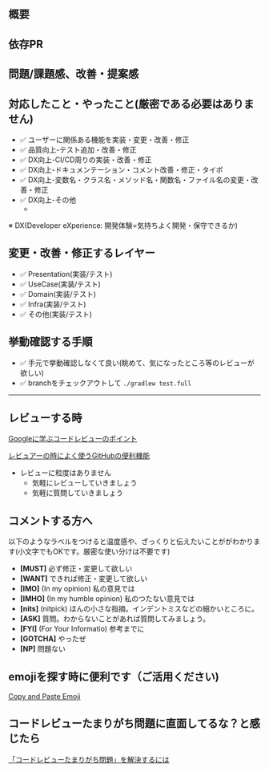 <!-- 必要のない項目は削ったり、カスタマイズして使ってください -->

## 概要

<!-- 必要のない項目は削ったり、カスタマイズして使ってください -->
<!-- issueなどがあれば貼り付けましょう -->
<!-- 感覚的に大きいPRは、小さく切り出せそうなら切り出しましょう -->

## 依存PR

<!-- 依存しているPRがあれば、ここに箇条書きで記述しましょう -->

## 問題/課題感、改善・提案感

<!-- 必要のない項目は削ったり、カスタマイズして使ってください -->
<!-- issueがあれば、それを貼り付ければOK -->

## 対応したこと・やったこと(厳密である必要はありません)

<!-- 不要な行は消してください -->

- ✅ ユーザーに関係ある機能を実装・変更・改善・修正
- ✅ 品質向上-テスト追加・改善・修正
- ✅ DX向上-CI/CD周りの実装・改善・修正
- ✅ DX向上-ドキュメンテーション・コメント改善・修正・タイポ
- ✅ DX向上-変数名・クラス名・メソッド名・関数名・ファイル名の変更・改善・修正
- ✅ DX向上-その他
  - <!-- その他の場合、なんとなくでいいので書きましょう -->

※ DX(Developer eXperience: 開発体験=気持ちよく開発・保守できるか)

## 変更・改善・修正するレイヤー

<!-- 3つ以上チェックが付くときは小分けにすることも検討してみてください(しょうがない場合もあります) -->
<!-- 不要な行は消してください -->

- ✅ Presentation(実装/テスト)
- ✅ UseCase(実装/テスト)
- ✅ Domain(実装/テスト)
- ✅ Infra(実装/テスト)
- ✅ その他(実装/テスト)

## 挙動確認する手順

- ✅ 手元で挙動確認しなくて良い(眺めて、気になったところ等のレビューが欲しい)
- ✅ branchをチェックアウトして `./gradlew test.full`

----

## レビューする時

[Googleに学ぶコードレビューのポイント](https://cloudsmith.co.jp/blog/efficient/2021/08/1866630.html)

[レビュアーの時によく使うGitHubの便利機能](https://qiita.com/kata_1997/items/fd6cd3009e3d7704f984)

- レビューに粒度はありません
  - 気軽にレビューしていきましょう
  - 気軽に質問していきましょう

## コメントする方へ

以下のようなラベルをつけると温度感や、ざっくりと伝えたいことががわかります(小文字でもOKです。厳密な使い分けは不要です)

- **[MUST]** 必ず修正・変更して欲しい
- **[WANT]** できれば修正・変更して欲しい
- **[IMO]** (In my opinion) 私の意見では
- **[IMHO]** (In my humble opinion) 私のつたない意見では
- **[nits]** (nitpick) ほんの小さな指摘。インデントミスなどの細かいところに。
- **[ASK]** 質問。わからないことがあれば質問してみましょう。
- **[FYI]** (For Your Informatio) 参考までに
- **[GOTCHA]** やったぜ
- **[NP]** 問題ない

## emojiを探す時に便利です（ご活用ください)

[Copy and Paste Emoji](https://getemoji.com/)

## コードレビューたまりがち問題に直面してるな？と感じたら

[「コードレビューたまりがち問題」を解決するには](https://zenn.dev/shun91/articles/thinking-about-code-review)
